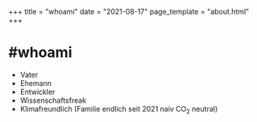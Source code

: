 +++
title = "whoami"
date = "2021-08-17"
page_template = "about.html"
+++

# \#whoami

- Vater
- Ehemann
- Entwickler
- Wissenschaftsfreak
- Klimafreundlich (Familie endlich seit 2021 naiv CO<sub>2</sub> neutral)

